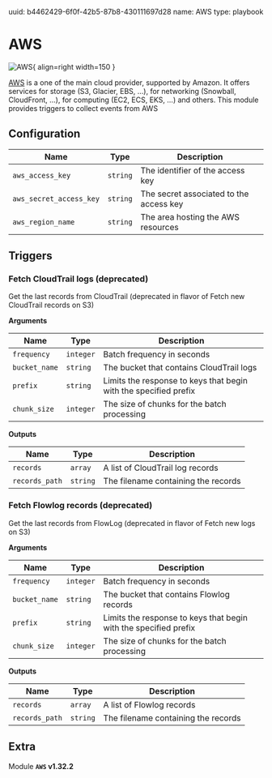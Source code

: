 uuid: b4462429-6f0f-42b5-87b8-430111697d28
name: AWS
type: playbook

# AWS

![AWS](/assets/playbooks/library/aws.svg){ align=right width=150 }

[AWS](https://aws.amazon.com/) is a one of the main cloud provider, supported by Amazon. It offers services for storage (S3, Glacier, EBS, ...), for networking (Snowball, CloudFront, ...), for computing (EC2, ECS, EKS, ...) and others.
This module provides triggers to collect events from AWS

## Configuration

| Name      |  Type   |  Description  |
| --------- | ------- | --------------------------- |
| `aws_access_key` | `string` | The identifier of the access key |
| `aws_secret_access_key` | `string` | The secret associated to the access key |
| `aws_region_name` | `string` | The area hosting the AWS resources |

## Triggers

### Fetch CloudTrail logs (deprecated)

Get the last records from CloudTrail (deprecated in flavor of Fetch new CloudTrail records on S3)

**Arguments**

| Name      |  Type   |  Description  |
| --------- | ------- | --------------------------- |
| `frequency` | `integer` | Batch frequency in seconds |
| `bucket_name` | `string` | The bucket that contains CloudTrail logs |
| `prefix` | `string` | Limits the response to keys that begin with the specified prefix |
| `chunk_size` | `integer` | The size of chunks for the batch processing |


**Outputs**

| Name      |  Type   |  Description  |
| --------- | ------- | --------------------------- |
| `records` | `array` | A list of CloudTrail log records |
| `records_path` | `string` | The filename containing the records |


### Fetch Flowlog records (deprecated)

Get the last records from FlowLog (deprecated in flavor of Fetch new logs on S3)

**Arguments**

| Name      |  Type   |  Description  |
| --------- | ------- | --------------------------- |
| `frequency` | `integer` | Batch frequency in seconds |
| `bucket_name` | `string` | The bucket that contains Flowlog records |
| `prefix` | `string` | Limits the response to keys that begin with the specified prefix |
| `chunk_size` | `integer` | The size of chunks for the batch processing |


**Outputs**

| Name      |  Type   |  Description  |
| --------- | ------- | --------------------------- |
| `records` | `array` | A list of Flowlog records |
| `records_path` | `string` | The filename containing the records |


## Extra

Module **`AWS` v1.32.2**